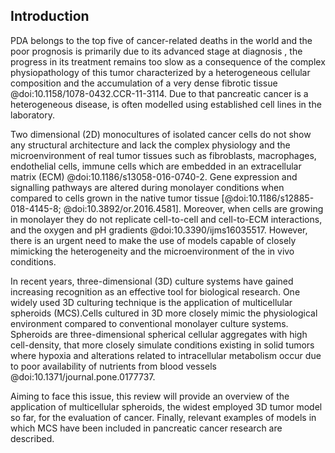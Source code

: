 ## Introduction

PDA belongs to the top five of cancer-related deaths in the world and the poor prognosis is primarily due to its advanced stage at diagnosis , the progress in its treatment remains too slow as a consequence of the complex physiopathology of this tumor characterized by a heterogeneous cellular composition and the accumulation of a very dense fibrotic tissue @doi:10.1158/1078-0432.CCR-11-3114.
Due to that pancreatic cancer is a heterogeneous disease, is often modelled using established cell lines in the laboratory.

Two dimensional (2D) monocultures of isolated cancer cells do not show any structural architecture and lack the complex physiology and the microenvironment of real tumor tissues such as fibroblasts, macrophages, endothelial cells, immune cells which are embedded in an extracellular matrix (ECM) @doi:10.1186/s13058-016-0740-2. Gene expression and signalling pathways are altered during monolayer conditions when compared to cells grown in the native tumor tissue [@doi:10.1186/s12885-018-4145-8; @doi:10.3892/or.2016.4581]. Moreover, when cells are 
growing in monolayer they do not replicate cell-to-cell and cell-to-ECM interactions, and the oxygen and pH gradients @doi:10.3390/ijms16035517.
However, there is an urgent need to make the use of models capable of closely mimicking the heterogeneity and the microenvironment of the in vivo conditions.

In recent years, three-dimensional (3D) culture systems have gained increasing recognition as an effective tool for biological research. One widely used 3D culturing technique is the application of multicellular spheroids (MCS).Cells cultured in 3D more closely mimic the physiological environment compared to conventional monolayer culture systems. Spheroids are three-dimensional spherical cellular aggregates with high cell-density, that more closely simulate conditions existing in solid tumors where hypoxia and alterations related to intracellular metabolism occur due to poor availability of nutrients from blood vessels @doi:10.1371/journal.pone.0177737.

Aiming to face this issue, this review will provide an overview of the application of multicellular spheroids, the widest employed 3D tumor model so far, for the evaluation of cancer. Finally, relevant examples of models in which MCS have been included in pancreatic cancer research are described.
